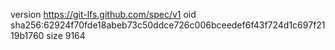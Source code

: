 version https://git-lfs.github.com/spec/v1
oid sha256:62924f70fde18abeb73c50ddce726c006bceedef6f43f724d1c697f2119b1760
size 9164
